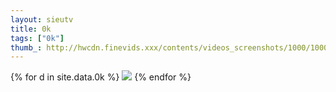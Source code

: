 ```yaml
--- 
layout: sieutv
title: 0k
tags: ["0k"]
thumb_: http://hwcdn.finevids.xxx/contents/videos_screenshots/1000/1000/preview.mp4.jpg
---
```


{% for d in site.data.0k %}
  [<img src="{{d.preview_url}}" class="btn btn-info wfixed">]({{d.video_url}})
{% endfor %}
